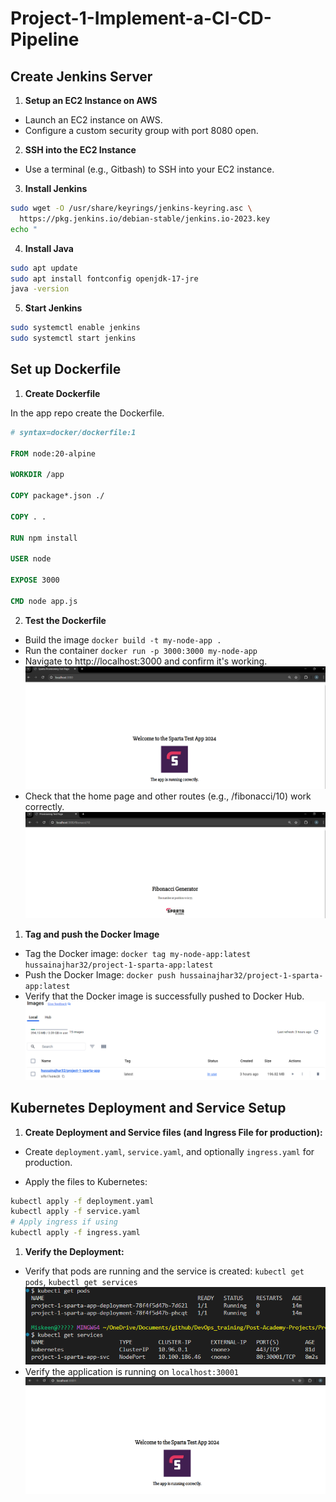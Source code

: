 # Project-1-Implement-a-CI-CD-Pipeline

## Create Jenkins Server

1. **Setup an EC2 Instance on AWS**

- Launch an EC2 instance on AWS.
- Configure a custom security group with port 8080 open.

2. **SSH into the EC2 Instance**

- Use a terminal (e.g., Gitbash) to SSH into your EC2 instance.

3. **Install Jenkins**

```bash
sudo wget -O /usr/share/keyrings/jenkins-keyring.asc \
  https://pkg.jenkins.io/debian-stable/jenkins.io-2023.key
echo "
```

4. **Install Java**

```bash
sudo apt update
sudo apt install fontconfig openjdk-17-jre
java -version
```

5. **Start Jenkins**

```bash
sudo systemctl enable jenkins
sudo systemctl start jenkins
```

## Set up Dockerfile

1. **Create Dockerfile**

In the app repo create the Dockerfile.

```dockerfile
# syntax=docker/dockerfile:1
 
FROM node:20-alpine
 
WORKDIR /app
 
COPY package*.json ./
 
COPY . .
 
RUN npm install
 
USER node
 
EXPOSE 3000
 
CMD node app.js

```

2. **Test the Dockerfile**

- Build the image `docker build -t my-node-app .`
- Run the container `docker run -p 3000:3000 my-node-app`
- Navigate to http://localhost:3000 and confirm it's working.
  ![alt text](img/image.png)
- Check that the home page and other routes (e.g., /fibonacci/10) work correctly.
  ![alt text](image-1.png)

1. **Tag and push the Docker Image**
- Tag the Docker image: `docker tag my-node-app:latest hussainajhar32/project-1-sparta-app:latest`
- Push the Docker Image: `docker push hussainajhar32/project-1-sparta-app:latest`
- Verify that the Docker image is successfully pushed to Docker Hub. 
  ![alt text](image-2.png)

## Kubernetes Deployment and Service Setup

1. **Create Deployment and Service files (and Ingress File for production):**

- Create `deployment.yaml`, `service.yaml`, and optionally `ingress.yaml` for production.

- Apply the files to Kubernetes:

```bash
kubectl apply -f deployment.yaml
kubectl apply -f service.yaml
# Apply ingress if using
kubectl apply -f ingress.yaml
```

1. **Verify the Deployment:**
- Verify that pods are running and the service is created: `kubectl get pods`, `kubectl get services`
  ![alt text](image-3.png)
- Verify the application is running on `localhost:30001`
  ![alt text](image-4.png)
